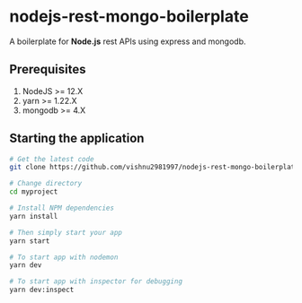 # nodejs-rest-mongo-boilerplate

A boilerplate for **Node.js** rest APIs using express and mongodb.

## Prerequisites

1. NodeJS >= 12.X
2. yarn >= 1.22.X
3. mongodb >= 4.X

## Starting the application

```bash
# Get the latest code
git clone https://github.com/vishnu2981997/nodejs-rest-mongo-boilerplate.git myproject

# Change directory
cd myproject

# Install NPM dependencies
yarn install

# Then simply start your app
yarn start

# To start app with nodemon
yarn dev

# To start app with inspector for debugging
yarn dev:inspect
```
